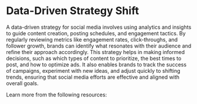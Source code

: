 # Data-Driven Strategy Shift

A data-driven strategy for social media involves using analytics and insights to guide content creation, posting schedules, and engagement tactics. By regularly reviewing metrics like engagement rates, click-throughs, and follower growth, brands can identify what resonates with their audience and refine their approach accordingly. This strategy helps in making informed decisions, such as which types of content to prioritize, the best times to post, and how to optimize ads. It also enables brands to track the success of campaigns, experiment with new ideas, and adjust quickly to shifting trends, ensuring that social media efforts are effective and aligned with overall goals.

Learn more from the following resources:

